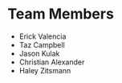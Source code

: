 # Team Members
- Erick Valencia
- Taz Campbell
- Jason Kulak
- Christian Alexander
- Haley Zitsmann 
